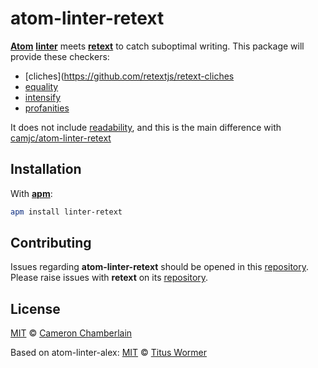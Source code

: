 # atom-linter-retext

[**Atom**][atom] [**linter**][linter] meets [**retext**][retext] to catch
suboptimal writing. This package will provide these checkers:

- [cliches](https://github.com/retextjs/retext-cliches
- [equality](https://github.com/retextjs/retext-equality)
- [intensify](https://github.com/retextjs/retext-intensify)
- [profanities](https://github.com/retextjs/retext-profanities)

It does not include [readability](https://github.com/retextjs/retext-readability), and this is the main difference with [camjc/atom-linter-retext](https://github.com/camjc/atom-linter-retext)

## Installation

With [**apm**][apm]:

```sh
apm install linter-retext
```

## Contributing

Issues regarding **atom-linter-retext** should be opened in this
[repository][linter-issues].
Please raise issues with **retext** on its [repository][retext-issues].

## License

[MIT][license] © [Cameron Chamberlain][author]

Based on atom-linter-alex:
[MIT][license] © [Titus Wormer][author]

<!-- Definitions. -->

[atom]: https://atom.io

[linter]: https://github.com/AtomLinter/Linter

[retext]: https://github.com/wooorm/retext

[apm]: https://github.com/atom/apm

[license]: LICENSE

[author]: http://camjc.com

[linter-issues]: https://github.com/camjc/atom-linter-retext/issues

[retext-issues]: https://github.com/wooorm/retext/issues
